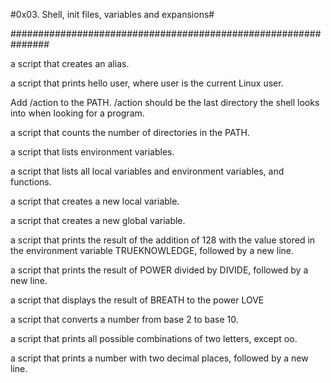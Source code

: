 #0x03. Shell, init files, variables and expansions#

###############################################################

a script that creates an alias.

a script that prints hello user, where user is the current Linux user.

Add /action to the PATH. /action should be the last directory the shell looks into when looking for a program.

a script that counts the number of directories in the PATH.

a script that lists environment variables.

a script that lists all local variables and environment variables, and functions.

a script that creates a new local variable.

a script that creates a new global variable.

a script that prints the result of the addition of 128 with the value stored in the environment variable TRUEKNOWLEDGE, followed by a new line.

a script that prints the result of POWER divided by DIVIDE, followed by a new line.

a script that displays the result of BREATH to the power LOVE

a script that converts a number from base 2 to base 10.

a script that prints all possible combinations of two letters, except oo.

a script that prints a number with two decimal places, followed by a new line.


